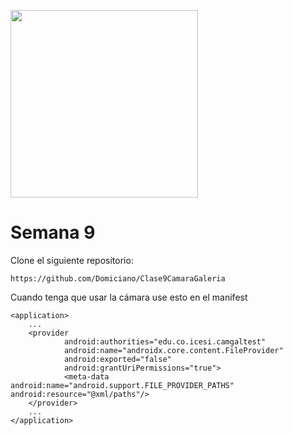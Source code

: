 <img src="https://www.icesi.edu.co/calipostalessonoras/images/logo_icesi-01.png" width="300"><br>

# Semana 9

Clone el siguiente repositorio:
```
https://github.com/Domiciano/Clase9CamaraGaleria
```

Cuando tenga que usar la cámara use esto en el manifest
```
<application>
    ...
    <provider
            android:authorities="edu.co.icesi.camgaltest"
            android:name="androidx.core.content.FileProvider"
            android:exported="false"
            android:grantUriPermissions="true">
            <meta-data android:name="android.support.FILE_PROVIDER_PATHS" android:resource="@xml/paths"/>
    </provider>
    ...
</application>
```
